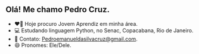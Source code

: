 ## Olá! Me chamo Pedro Cruz.

- ❤️‍🔥 Hoje procuro Jovem Aprendiz em minha área.
- 💻 Estudando linguagem Python, no Senac, Copacabana, Rio de Janeiro.
- 📨 Contato: Pedroemanueldasilvacruz@gmail.com. 
- 😄 Pronomes: Ele/Dele.
